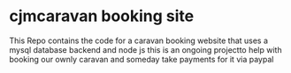 # cjmcaravan booking site

This Repo contains the code for a caravan booking website that uses a mysql database backend and node js this is an ongoing projectto help with booking our ownly caravan and someday take payments for it via paypal